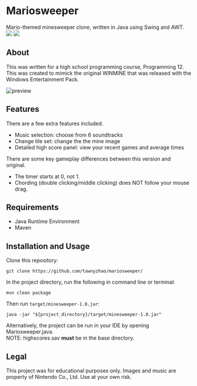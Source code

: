 # Mariosweeper
Mario-themed minesweeper clone, written in Java using Swing and AWT.  
![](https://img.shields.io/badge/build-passing-green.svg)
![](https://img.shields.io/github/last-commit/tawnyzhao/mariosweeper.svg)


## About
This was written for a high school programming course, Programming 12. This was created to mimick the original WINMINE that was released with the Windows Entertainment Pack.  
  
  
![preview](screenshot.png)

## Features
There are a few extra features included.
* Music selection: choose from 6 soundtracks
* Change tile set: change the the mine image
* Detailed high score panel: view your recent games and average times  


There are some key gameplay differences between this version and original. 
* The timer starts at 0, not 1.
* Chording (double clicking/middle clicking) does NOT follow your mouse drag.  

## Requirements 
* Java Runtime Environment
* Maven

## Installation and Usage
Clone this repository:
```
git clone https://github.com/tawnyzhao/mariosweeper/
```

In the project directory, run the following in command line or terminal:
```
mvn clean package
```

Then run `target/minesweeper-1.0.jar`:
```
java -jar "${project_directory}/target/minesweeper-1.0.jar"
```

Alternatively, the project can be run in your IDE by opening Mariosweeper.java.  
NOTE: highscores.sav **must** be in the base directory. 

## Legal
This project was for educational purposes only. Images and music are property of Nintendo Co., Ltd. Use at your own risk. 

